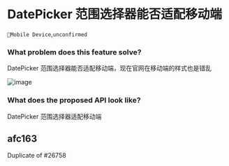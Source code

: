 # DatePicker 范围选择器能否适配移动端

`📱Mobile Device`,`unconfirmed`

### What problem does this feature solve?

DatePicker 范围选择器能否适配移动端，现在官网在移动端的样式也是错乱

![image](https://github.com/ant-design/ant-design/assets/10808093/37a3be27-ffd3-41e4-89a6-2fd96b2e2650)

### What does the proposed API look like?

DatePicker 范围选择器适配移动端

<!-- generated by ant-design-issue-helper. DO NOT REMOVE -->

## afc163

Duplicate of #26758
